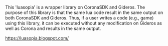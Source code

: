 This 'luasopia' is a wrapper library on CoronaSDK and Gideros. The purpose of this library is that the same lua code result in the same output on both CoronaSDK and Gideros. Thus, if a user writes a code (e.g., game) using this library, it can be executed without any modification on Gideros as well as Corona and results in the same output.

https://luasopia.blogspot.com/
